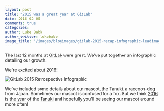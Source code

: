 ```yaml
---
layout: post
title: "2015 was a great year at GitLab"
date: 2016-02-05
comments: true
categories:
author: Luke Babb
author_twitter: lukebabb
image_title: '/images/blogimages/gitlab-2015-recap-infographic-leadimage.png'
---
```


The last 12 months at [GitLab](http://about.gitlab.com) were great.
We’ve put together an infographic detailing our growth.

<!-- more -->

We're excited about 2016!

![GitLab 2015 Retrospective Infographic](/images/blogimages/gitlab-2015-recap-infographic.png)

We've included some details about our mascot, the Tanuki, a raccoon-dog from Japan.
Sometimes our mascot is confused for a fox.
But we think [2016](http://nymag.com/following/2016/01/everyones-crazy-about-this-japanese-raccoon-dog.html)
is
[the year of](http://mashable.com/2016/01/26/raccoon-dog/#5qybqogFK5qz) the
[Tanuki](http://edition.cnn.com/2016/01/27/travel/raccoon-dog-tanuki-named-tanu-feat/)
and hopefully you'll be seeing our mascot around more often!
